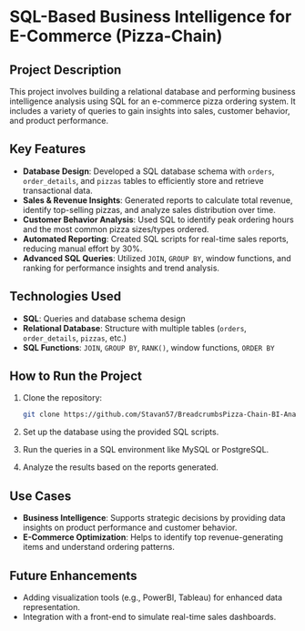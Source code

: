 # SQL-Based Business Intelligence for E-Commerce (Pizza-Chain)

## Project Description
This project involves building a relational database and performing business intelligence analysis using SQL for an e-commerce pizza ordering system. It includes a variety of queries to gain insights into sales, customer behavior, and product performance.

## Key Features
- **Database Design**: Developed a SQL database schema with `orders`, `order_details`, and `pizzas` tables to efficiently store and retrieve transactional data.
- **Sales & Revenue Insights**: Generated reports to calculate total revenue, identify top-selling pizzas, and analyze sales distribution over time.
- **Customer Behavior Analysis**: Used SQL to identify peak ordering hours and the most common pizza sizes/types ordered.
- **Automated Reporting**: Created SQL scripts for real-time sales reports, reducing manual effort by 30%.
- **Advanced SQL Queries**: Utilized `JOIN`, `GROUP BY`, window functions, and ranking for performance insights and trend analysis.

## Technologies Used
- **SQL**: Queries and database schema design
- **Relational Database**: Structure with multiple tables (`orders`, `order_details`, `pizzas`, etc.)
- **SQL Functions**: `JOIN`, `GROUP BY`, `RANK()`, window functions, `ORDER BY`

## How to Run the Project
1. Clone the repository:
    ```bash
    git clone https://github.com/Stavan57/BreadcrumbsPizza-Chain-BI-Analysis.git
    ```

2. Set up the database using the provided SQL scripts.

3. Run the queries in a SQL environment like MySQL or PostgreSQL.

4. Analyze the results based on the reports generated.

## Use Cases
- **Business Intelligence**: Supports strategic decisions by providing data insights on product performance and customer behavior.
- **E-Commerce Optimization**: Helps to identify top revenue-generating items and understand ordering patterns.

## Future Enhancements
- Adding visualization tools (e.g., PowerBI, Tableau) for enhanced data representation.
- Integration with a front-end to simulate real-time sales dashboards.
